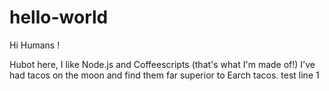 # hello-world

Hi Humans !

Hubot here, I like Node.js and Coffeescripts (that's what I'm made of!)
I've had tacos on the moon and find them far superior to Earch tacos.
test line 1